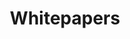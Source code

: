---
layout: resources-subcategory
title: Whitepapers
permalink: /whitepapers/
sitemap: true
pagination:
  enabled: true
  
---